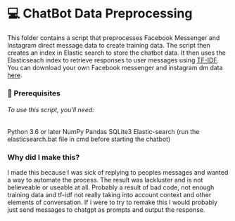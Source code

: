 # 💻 ChatBot Data Preprocessing
This folder contains a script that preprocesses Facebook Messenger and Instagram direct message data to create training data. The script then creates an index in Elastic search to store the chatbot data. It then uses the Elasticseach index to retrieve responses to user messages using [TF-IDF](https://en.wikipedia.org/wiki/Tf%E2%80%93idf). You can download your own Facebook messenger and instagram dm data [here](https://www.facebook.com/help/212802592074644).

### 📝 Prerequisites
###### To use this script, you'll need:
Python 3.6 or later
NumPy
Pandas
SQLite3
Elastic-search (run the elasticsearch.bat file in cmd before starting the chatbot)

### Why did I make this?

I made this because I was sick of replying to peoples messages and wanted a way to automate the process. The result was lackluster and is not believeable or useable at all. Probably a result of bad code, not enough training data and tf-idf not really taking into account context and other elements of conversation. If i were to try to remake this I would probably just send messages to chatgpt as prompts and output the response.
